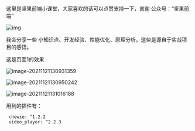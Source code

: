这里是坚果前端小课堂，大家喜欢的话可以点赞支持一下，谢谢
公众号：“坚果前端”

![img](https://camo.githubusercontent.com/1f0c0e25c1c0dbc15916ebbb35e7eac13dfe37874cf6a6b7eadb088cf8148def/68747470733a2f2f6c75636b6c793030372e6f73732d636e2d6265696a696e672e616c6979756e63732e636f6d2f696d6167657333423145363333463734324441303236303537423236443342413846454231352e6a7067)

我会分享一些 小知识点、开发经验、性能优化、原理分析，这些是源自于实战项目的感悟。



这是页面1的效果

![image-20211121130931359](https://luckly007.oss-cn-beijing.aliyuncs.com/images/image-20211121130931359.png)



![image-20211121130950242](https://luckly007.oss-cn-beijing.aliyuncs.com/images/image-20211121130950242.png)

![image-20211121131016188](https://luckly007.oss-cn-beijing.aliyuncs.com/images/image-20211121131016188.png)

用到的插件有：



```
 chewie: ^1.2.2
 video_player: ^2.2.3
```

